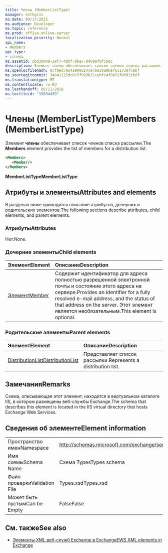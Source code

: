 ```yaml
---
title: Члены (MemberListType)
manager: sethgros
ms.date: 09/17/2015
ms.audience: Developer
ms.topic: reference
ms.prod: office-online-server
localization_priority: Normal
api_name:
- Members
api_type:
- schema
ms.assetid: cbd38049-2ef7-40bf-9bec-0469af0f58ec
description: Элемент члены обеспечивает список членов списка рассылки.
ms.openlocfilehash: 8cf9ed7a64a908614ce7be30a9bef631739fcebf
ms.sourcegitcommit: 34041125dc8c5f993b21cebfc4f8b72f0fd2cb6f
ms.translationtype: MT
ms.contentlocale: ru-RU
ms.lasthandoff: 06/11/2018
ms.locfileid: "19834439"
---
```

# <a name="members-memberlisttype"></a><span data-ttu-id="d9a08-103">Члены (MemberListType)</span><span class="sxs-lookup"><span data-stu-id="d9a08-103">Members (MemberListType)</span></span>

<span data-ttu-id="d9a08-104">Элемент **члены** обеспечивает список членов списка рассылки.</span><span class="sxs-lookup"><span data-stu-id="d9a08-104">The **Members** element provides the list of members for a distribution list.</span></span> 
  
```xml
<Members>
   <Member/>
</Members>
```

<span data-ttu-id="d9a08-105">**MemberListType**</span><span class="sxs-lookup"><span data-stu-id="d9a08-105">**MemberListType**</span></span>

## <a name="attributes-and-elements"></a><span data-ttu-id="d9a08-106">Атрибуты и элементы</span><span class="sxs-lookup"><span data-stu-id="d9a08-106">Attributes and elements</span></span>

<span data-ttu-id="d9a08-107">В разделах ниже приводится описание атрибутов, дочерних и родительских элементов.</span><span class="sxs-lookup"><span data-stu-id="d9a08-107">The following sections describe attributes, child elements, and parent elements.</span></span>
  
### <a name="attributes"></a><span data-ttu-id="d9a08-108">Атрибуты</span><span class="sxs-lookup"><span data-stu-id="d9a08-108">Attributes</span></span>

<span data-ttu-id="d9a08-109">Нет.</span><span class="sxs-lookup"><span data-stu-id="d9a08-109">None.</span></span>
  
### <a name="child-elements"></a><span data-ttu-id="d9a08-110">Дочерние элементы</span><span class="sxs-lookup"><span data-stu-id="d9a08-110">Child elements</span></span>

|<span data-ttu-id="d9a08-111">**Элемент**</span><span class="sxs-lookup"><span data-stu-id="d9a08-111">**Element**</span></span>|<span data-ttu-id="d9a08-112">**Описание**</span><span class="sxs-lookup"><span data-stu-id="d9a08-112">**Description**</span></span>|
|:-----|:-----|
|[<span data-ttu-id="d9a08-113">Элемент</span><span class="sxs-lookup"><span data-stu-id="d9a08-113">Member</span></span>](member-ex15websvcsotherref.md) <br/> |<span data-ttu-id="d9a08-114">Содержит идентификатор для адреса полностью разрешенной электронной почты и состояние этого адреса на сервере.</span><span class="sxs-lookup"><span data-stu-id="d9a08-114">Provides an identifier for a fully resolved e-mail address, and the status of that address on the server.</span></span> <span data-ttu-id="d9a08-115">Этот элемент является необязательным.</span><span class="sxs-lookup"><span data-stu-id="d9a08-115">This element is optional.</span></span>  <br/> |
   
### <a name="parent-elements"></a><span data-ttu-id="d9a08-116">Родительские элементы</span><span class="sxs-lookup"><span data-stu-id="d9a08-116">Parent elements</span></span>

|<span data-ttu-id="d9a08-117">**Элемент**</span><span class="sxs-lookup"><span data-stu-id="d9a08-117">**Element**</span></span>|<span data-ttu-id="d9a08-118">**Описание**</span><span class="sxs-lookup"><span data-stu-id="d9a08-118">**Description**</span></span>|
|:-----|:-----|
|[<span data-ttu-id="d9a08-119">DistributionList</span><span class="sxs-lookup"><span data-stu-id="d9a08-119">DistributionList</span></span>](distributionlist.md) <br/> |<span data-ttu-id="d9a08-120">Представляет список рассылки.</span><span class="sxs-lookup"><span data-stu-id="d9a08-120">Represents a distribution list.</span></span>  <br/> |
   
## <a name="remarks"></a><span data-ttu-id="d9a08-121">Замечания</span><span class="sxs-lookup"><span data-stu-id="d9a08-121">Remarks</span></span>

<span data-ttu-id="d9a08-122">Схема, описывающая этот элемент, находится в виртуальном каталоге IIS, в котором размещены веб-службы Exchange.</span><span class="sxs-lookup"><span data-stu-id="d9a08-122">The schema that describes this element is located in the IIS virtual directory that hosts Exchange Web Services.</span></span>
  
## <a name="element-information"></a><span data-ttu-id="d9a08-123">Сведения об элементе</span><span class="sxs-lookup"><span data-stu-id="d9a08-123">Element information</span></span>

|||
|:-----|:-----|
|<span data-ttu-id="d9a08-124">Пространство имен</span><span class="sxs-lookup"><span data-stu-id="d9a08-124">Namespace</span></span>  <br/> |http://schemas.microsoft.com/exchange/services/2006/types  <br/> |
|<span data-ttu-id="d9a08-125">Имя схемы</span><span class="sxs-lookup"><span data-stu-id="d9a08-125">Schema Name</span></span>  <br/> |<span data-ttu-id="d9a08-126">Схема Types</span><span class="sxs-lookup"><span data-stu-id="d9a08-126">Types schema</span></span>  <br/> |
|<span data-ttu-id="d9a08-127">Файл проверки</span><span class="sxs-lookup"><span data-stu-id="d9a08-127">Validation File</span></span>  <br/> |<span data-ttu-id="d9a08-128">Types.xsd</span><span class="sxs-lookup"><span data-stu-id="d9a08-128">Types.xsd</span></span>  <br/> |
|<span data-ttu-id="d9a08-129">Может быть пустым</span><span class="sxs-lookup"><span data-stu-id="d9a08-129">Can be Empty</span></span>  <br/> |<span data-ttu-id="d9a08-130">False</span><span class="sxs-lookup"><span data-stu-id="d9a08-130">False</span></span>  <br/> |
   
## <a name="see-also"></a><span data-ttu-id="d9a08-131">См. также</span><span class="sxs-lookup"><span data-stu-id="d9a08-131">See also</span></span>

- [<span data-ttu-id="d9a08-132">Элементы XML веб-служб Exchange в Exchange</span><span class="sxs-lookup"><span data-stu-id="d9a08-132">EWS XML elements in Exchange</span></span>](ews-xml-elements-in-exchange.md)


